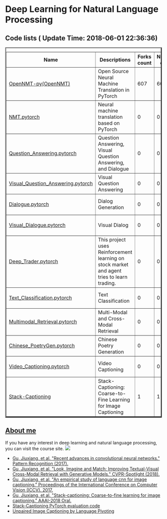 
# Deep Learning for Natural Language Processing</br>

## Code lists ( Update Time: 2018-06-01 22:36:36)</br>
<table border=3 style=width:100%><caption><em><center></center></em></caption><th>Name</th><th>Descriptions</th><th>Forks count</th><th>Network count</th><th>Created Time</th><th>Pushed Time</th><th>Updated Time</th> 


<tr><td><a href=https://github.com/OpenNMT/OpenNMT-py.git>OpenNMT-py(OpenNMT)</a></td><td>Open Source Neural Machine Translation in PyTorch</td><td>607</td><td>607</td><td>2017-02-22 19:01:50</td><td>2018-05-24 20:29:08</td><td>2018-06-01 06:45:18</td></tr>
<tr><td><a href=https://github.com/gujiuxiang/NMT.pytorch.git>NMT.pytorch</a></td><td>Neural machine translation based on PyTorch</td><td>0</td><td>0</td><td>2018-05-31 05:19:55</td><td>2018-05-31 06:09:30</td><td>2018-05-31 07:12:24</td></tr>
<tr><td><a href=https://github.com/gujiuxiang/Question_Answering.pytorch.git>Question_Answering.pytorch</a></td><td>Question Answering, Visual Question Answering, and Dialogue</td><td>0</td><td>0</td><td>2018-05-31 07:47:53</td><td>2018-05-31 14:28:54</td><td>2018-05-31 14:28:55</td></tr>
<tr><td><a href=https://github.com/gujiuxiang/Visual_Question_Answering.pytorch.git>Visual_Question_Answering.pytorch</a></td><td>Visual Question Answering</td><td>0</td><td>0</td><td>2018-05-31 12:59:05</td><td>2018-05-31 13:27:34</td><td>2018-06-01 06:37:05</td></tr>
<tr><td><a href=https://github.com/gujiuxiang/Dialogue.pytorch.git>Dialogue.pytorch</a></td><td>Dialog Generation</td><td>0</td><td>0</td><td>2018-05-31 14:26:23</td><td>2018-05-31 14:54:58</td><td>2018-06-01 06:24:19</td></tr>
<tr><td><a href=https://github.com/gujiuxiang/Visual_Dialogue.pytorch.git>Visual_Dialogue.pytorch</a></td><td>Visual Dialog</td><td>0</td><td>0</td><td>2018-05-31 14:26:53</td><td>2018-05-31 14:28:24</td><td>2018-06-01 06:36:32</td></tr>
<tr><td><a href=https://github.com/gujiuxiang/Deep_Trader.pytorch.git>Deep_Trader.pytorch</a></td><td> This project uses Reinforcement learning on stock market and agent tries to learn trading.</td><td>0</td><td>0</td><td>2018-05-31 07:44:59</td><td>2018-06-01 07:17:50</td><td>2018-06-01 07:18:00</td></tr>
<tr><td><a href=https://github.com/gujiuxiang/Text_Classification.pytorch.git>Text_Classification.pytorch</a></td><td>Text Classification</td><td>0</td><td>0</td><td>2018-05-31 07:37:32</td><td>2018-05-31 07:39:53</td><td>2018-05-31 08:58:31</td></tr>
<tr><td><a href=https://github.com/gujiuxiang/Multimodal_Retrieval.pytorch.git>Multimodal_Retrieval.pytorch</a></td><td>Multi-Modal and Cross-Modal Retrieval</td><td>0</td><td>0</td><td>2018-05-31 07:34:08</td><td>2018-05-31 07:35:37</td><td>2018-05-31 08:59:02</td></tr>
<tr><td><a href=https://github.com/gujiuxiang/Chinese_PoetryGen.pytorch.git>Chinese_PoetryGen.pytorch</a></td><td>Chinese Poetry Generation</td><td>0</td><td>0</td><td>2018-05-31 07:29:24</td><td>2018-05-31 07:32:30</td><td>2018-05-31 08:59:18</td></tr>
<tr><td><a href=https://github.com/gujiuxiang/Video_Captioning.pytorch.git>Video_Captioning.pytorch</a></td><td>Video Captioning</td><td>0</td><td>0</td><td>2018-05-31 14:35:33</td><td>2018-05-31 14:40:00</td><td>2018-06-01 06:23:53</td></tr>
<tr><td><a href=https://github.com/gujiuxiang/Stack-Captioning.git>Stack-Captioning</a></td><td>Stack-Captioning: Coarse-to-Fine Learning for Image Captioning</td><td>1</td><td>1</td><td>2017-12-29 12:53:02</td><td>2018-04-18 07:30:24</td><td>2018-05-31 08:11:09</td></tr>
</table>



## [About me](http://jxgu.cc)


If you have any interest in deep learning and natural language processing, you can visit the course site.
![](http://static.mooc.ai/files/course/2018/01-26/1126499ce223574244.jpg)


- [Gu, Jiuxiang, et al. "Recent advances in convolutional neural networks." Pattern Recognition (2017).](https://arxiv.org/pdf/1512.07108)
- [Gu, Jiuxiang, et al. "Look, Imagine and Match: Improving Textual-Visual Cross-Modal Retrieval with Generative Models." CVPR-Spotlight (2018).](https://arxiv.org/pdf/1711.06420)
- [Gu, Jiuxiang, et al. "An empirical study of language cnn for image captioning." Proceedings of the International Conference on Computer Vision (ICCV). 2017.](http://openaccess.thecvf.com/content_ICCV_2017/papers/Gu_An_Empirical_Study_ICCV_2017_paper.pdf)
- [Gu, Jiuxiang, et al. "Stack-captioning: Coarse-to-fine learning for image captioning." AAAI-2018 Oral.](https://arxiv.org/pdf/1709.03376)
- [Stack-Captioning PyTorch evaluation code](https://github.com/gujiuxiang/Stack-Captioning)
- [Unpaired Image Captioning by Language Pivoting](https://arxiv.org/abs/1803.05526)
